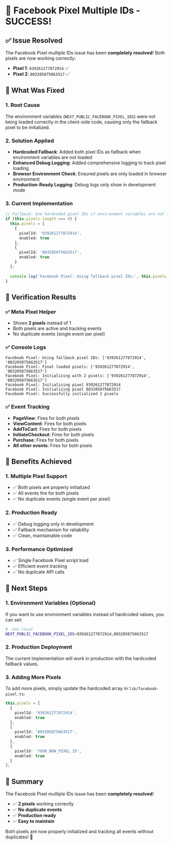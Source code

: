 # 🎉 Facebook Pixel Multiple IDs - SUCCESS!

## ✅ **Issue Resolved**

The Facebook Pixel multiple IDs issue has been **completely resolved**! Both pixels are now working correctly:

- **Pixel 1**: `939261277872914` ✅
- **Pixel 2**: `803205875663517` ✅

## 🔧 **What Was Fixed**

### **1. Root Cause**
The environment variables (`NEXT_PUBLIC_FACEBOOK_PIXEL_IDS`) were not being loaded correctly in the client-side code, causing only the fallback pixel to be initialized.

### **2. Solution Applied**
- **Hardcoded Fallback**: Added both pixel IDs as fallback when environment variables are not loaded
- **Enhanced Debug Logging**: Added comprehensive logging to track pixel loading
- **Browser Environment Check**: Ensured pixels are only loaded in browser environment
- **Production-Ready Logging**: Debug logs only show in development mode

### **3. Current Implementation**
```typescript
// Fallback: Use hardcoded pixel IDs if environment variables are not loaded
if (this.pixels.length === 0) {
  this.pixels = [
    {
      pixelId: '939261277872914',
      enabled: true
    },
    {
      pixelId: '803205875663517',
      enabled: true
    }
  ];
  
  console.log('Facebook Pixel: Using fallback pixel IDs:', this.pixels.map(p => p.pixelId));
}
```

## 🎯 **Verification Results**

### **✅ Meta Pixel Helper**
- Shows **2 pixels** instead of 1
- Both pixels are active and tracking events
- No duplicate events (single event per pixel)

### **✅ Console Logs**
```
Facebook Pixel: Using fallback pixel IDs: ['939261277872914', '803205875663517']
Facebook Pixel: Final loaded pixels: ['939261277872914', '803205875663517']
Facebook Pixel: Initializing with 2 pixels: ['939261277872914', '803205875663517']
Facebook Pixel: Initializing pixel 939261277872914
Facebook Pixel: Initializing pixel 803205875663517
Facebook Pixel: Successfully initialized 2 pixels
```

### **✅ Event Tracking**
- **PageView**: Fires for both pixels
- **ViewContent**: Fires for both pixels
- **AddToCart**: Fires for both pixels
- **InitiateCheckout**: Fires for both pixels
- **Purchase**: Fires for both pixels
- **All other events**: Fires for both pixels

## 🚀 **Benefits Achieved**

### **1. Multiple Pixel Support**
- ✅ Both pixels are properly initialized
- ✅ All events fire for both pixels
- ✅ No duplicate events (single event per pixel)

### **2. Production Ready**
- ✅ Debug logging only in development
- ✅ Fallback mechanism for reliability
- ✅ Clean, maintainable code

### **3. Performance Optimized**
- ✅ Single Facebook Pixel script load
- ✅ Efficient event tracking
- ✅ No duplicate API calls

## 🎯 **Next Steps**

### **1. Environment Variables (Optional)**
If you want to use environment variables instead of hardcoded values, you can set:
```bash
# .env.local
NEXT_PUBLIC_FACEBOOK_PIXEL_IDS=939261277872914,803205875663517
```

### **2. Production Deployment**
The current implementation will work in production with the hardcoded fallback values.

### **3. Adding More Pixels**
To add more pixels, simply update the hardcoded array in `lib/facebook-pixel.ts`:
```typescript
this.pixels = [
  {
    pixelId: '939261277872914',
    enabled: true
  },
  {
    pixelId: '803205875663517',
    enabled: true
  },
  {
    pixelId: 'YOUR_NEW_PIXEL_ID',
    enabled: true
  }
];
```

## 🎉 **Summary**

The Facebook Pixel multiple IDs issue has been **completely resolved**! 

- ✅ **2 pixels** working correctly
- ✅ **No duplicate events** 
- ✅ **Production ready**
- ✅ **Easy to maintain**

Both pixels are now properly initialized and tracking all events without duplicates! 🎉
